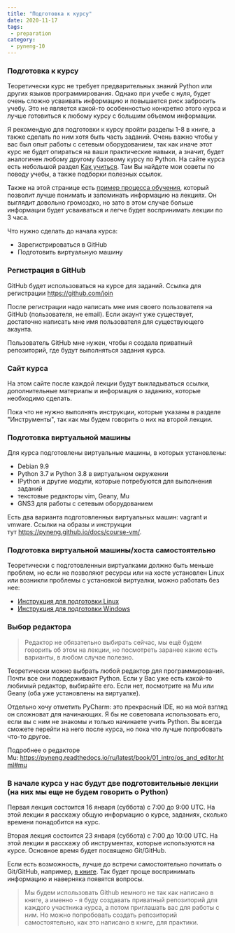 ```yaml
---
title: "Подготовка к курсу"
date: 2020-11-17
tags:
 - preparation
category:
 - pyneng-10
---
```


### Подготовка к курсу

Теоретически курс не требует предварительных знаний Python или других языков программирования.
Однако при учебе с нуля, будет очень сложно усваивать информацию и повышается риск забросить учебу.
Это не является какой-то особенностью конкретно этого курса и лучше готовиться к любому курсу с большим объемом информации.

Я рекомендую для подготовки к курсу пройти разделы 1-8 в книге, а также сделать по ним хотя быть часть заданий.
Очень важно чтобы у вас был опыт работы с сетевым оборудованием, так как иначе этот курс не будет опираться на ваши практические навыки,
а значит, будет аналогичен любому другому базовому курсу по Python. 
На сайте курса есть небольшой раздел [Как учиться](https://pyneng.github.io/docs/learning/).
Там Вы найдете мои советы по поводу учебы, а также подборки полезных ссылок.

Также на этой странице есть [пример процесса обучения](https://pyneng.github.io/docs/learning_sequence/), который позволит лучше понимать и запоминать информацию на лекциях.
Он выглядит довольно громоздко, но зато в этом случае больше информации будет усваиваться и легче будет воспринимать лекции по 3 часа.


Что нужно сделать до начала курса:

* Зарегистрироваться в GitHub
* Подготовить виртуальную машину


### Регистрация в GitHub

GitHub будет использоваться на курсе для заданий. Ссылка для регистрации https://github.com/join

После регистрации надо написать мне имя своего пользователя на GitHub (пользователя, не email). Если акаунт уже существует, достаточно написать мне имя пользователя для существующего акаунта.

Пользователь GitHub мне нужен, чтобы я создала приватный репозиторий, где будут выполняться задания курса.


### Сайт курса

На этом сайте после каждой лекции будут выкладываться ссылки, дополнительные материалы и информация о заданиях, которые необходимо сделать.

Пока что не нужно выполнять инструкции, которые указаны в разделе "Инструменты", так как мы будем говорить о них на второй лекции.


### Подготовка виртуальной машины

Для курса подготовлены виртуальные машины, в которых установлены:

* Debian 9.9
* Python 3.7 и Python 3.8 в виртуальном окружении
* IPython и другие модули, которые потребуются для выполнения заданий
* текстовые редакторы vim, Geany, Mu
* GNS3 для работы с сетевым оборудованием

Есть два варианта подготовленных виртуальных машин: vagrant и vmware. Ссылки на образы и инструкции тут https://pyneng.github.io/docs/course-vm/.

### Подготовка виртуальной машины/хоста самостоятельно

Теоретически с подготовленныи виртуалками должно быть меньше проблем,
но если не позволяют ресурсы или на хосте установлен Linux или возникли проблемы с установкой виртуалки,
можно работать без нее:

* [Инструкция для подготовки Linux](/docs/pynenglinux/)
* [Инструкция для подготовки Windows](/docs/pynengwindows/)


### Выбор редактора

> Редактор не обязательно выбирать сейчас, мы ещё будем говорить об этом на лекции, но посмотреть заранее какие есть варианты, в любом случае полезно.

Теоретически можно выбрать любой редактор для программирования. Почти все они поддерживают Python. Если у Вас уже есть какой-то любимый редактор, выбирайте его. Если нет, посмотрите на Mu или Geany (оба уже установлены на виртуалке).

Отдельно хочу отметить PyCharm: это прекрасный IDE, но на мой взгляд он сложноват для начинающих. Я бы не советовала использовать его, если вы с ним не знакомы и только начинаете учить Python. Вы всегда сможете перейти на него после курса, но пока что лучше попробовать что-то другое.

Подробнее о редакторе Mu: https://pyneng.readthedocs.io/ru/latest/book/01_intro/os_and_editor.html#mu

### В начале курса у нас будут две подготовительные лекции (на них мы еще не будем говорить о Python)

Первая лекция состоится 16 января (суббота) с 7:00 до 9:00 UTC.
На этой лекции я расскажу общую информацию о курсе, заданиях, сколько времени понадобится на курс.

Вторая лекция состоится 23 января (суббота) с 7:00 до 10:00 UTC.
На этой лекции я расскажу об инструментах, которые используются на курсе. Основное время будет посвящено  Git/GitHub.

Если есть возможность, лучше до встречи самостоятельно почитать о Git/GitHub, например, [в книге](https://pyneng.readthedocs.io/ru/latest/book/02_git_github/index.html). Так будет проще воспринимать информацию и наверняка появятся вопросы.

> Мы будем использовать Github немного не так как написано в книге, а именно - я буду создавать приватный репозиторий для каждого участника курса, а потом приглашать вас для работы с ним. Но можно попробовать создать репозиторий самостоятельно, как это написано в книге, для практики.

